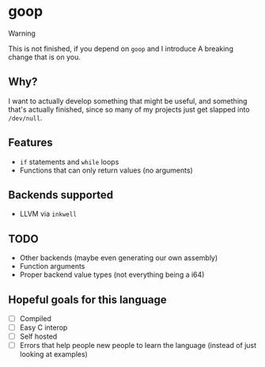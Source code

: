 # goop

> [!WARNING]
> This is not finished, if you depend on `goop` and I introduce
> A breaking change that is on you.

## Why?
I want to actually develop something that might be useful, 
and something that's actually finished, since so many
of my projects just get slapped into `/dev/null`.

## Features
- `if` statements and `while` loops
- Functions that can only return values (no arguments)

## Backends supported
- LLVM via `inkwell`

## TODO
- Other backends (maybe even generating our own assembly)
- Function arguments
- Proper backend value types (not everything being a i64)

## Hopeful goals for this language
- [ ] Compiled
- [ ] Easy C interop
- [ ] Self hosted
- [ ] Errors that help people new people to learn the language (instead of just looking at examples)

